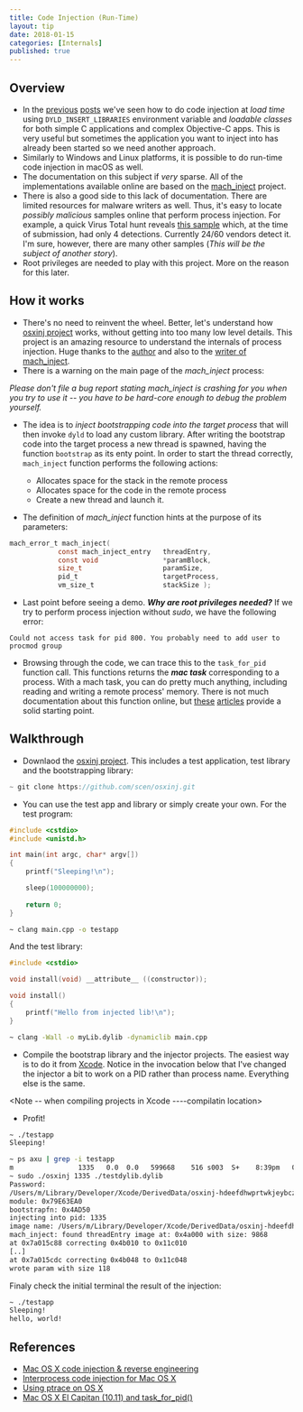 ```yaml
---
title: Code Injection (Run-Time)
layout: tip
date: 2018-01-15
categories: [Internals]
published: true
---
```


## Overview
* In the [previous](http://craftware.xyz/tips/Function-interposing.html) [posts](http://craftware.xyz/tips/Load-time-code-injection.html) we've seen how to do code injection at *load time* using ```DYLD_INSERT_LIBRARIES``` environment variable and *loadable classes* for both simple C applications and complex Objective-C apps. This is very useful but sometimes the application you want to inject into has already been started so we need another approach.
* Similarly to Windows and Linux platforms, it is possible to do run-time code injection in macOS as well. 
* The documentation on this subject if *very* sparse. All of the implementations available online are based on the [mach_inject](https://github.com/rentzsch/mach_inject) project.
* There is also a good side to this lack of documentation. There are limited resources for malware writers as well. Thus, it's easy to locate *possibly malicious* samples online that perform process injection. For example, a quick Virus Total hunt reveals [this sample](https://www.virustotal.com/intelligence/search/?query=b00d55dbf45387e81d5d28adc4829e639740eda1) which, at the time of submission, had only 4 detections. Currently 24/60 vendors detect it. I'm sure, however, there are many other samples (*This will be the subject of another story*).
* Root privileges are needed to play with this project. More on the reason for this later.

## How it works
* There's no need to reinvent the wheel. Better, let's understand how [osxinj project](https://github.com/scen/osxinj/tree/master/osxinj) works, without getting into too many low level details. This project is an amazing resource to understand the internals of process injection. Huge thanks to the [author](https://github.com/scen) and also to the [writer of mach_inject](https://github.com/rentzsch).
* There is a warning on the main page of the *mach_inject* process:

<div class="box-warning">
<i>Please don't file a bug report stating mach_inject is crashing for you when you try to use it -- you have to be hard-core enough to debug the problem yourself.</i>
</div>

* The idea is to *inject bootstrapping code into the target process* that will then invoke ```dyld``` to load any custom library. After writing the bootstrap code into the target process a new thread is spawned, having the function ```bootstrap``` as its enty point. In order to start the thread correctly, ```mach_inject``` function performs the following actions:
   * Allocates space for the stack in the remote process
   * Allocates space for the code in the remote process
   * Create a new thread and launch it. 

* The definition of *mach_inject* function hints at the purpose of its parameters:

```c
mach_error_t mach_inject(
            const mach_inject_entry   threadEntry,
            const void                *paramBlock,
            size_t                    paramSize,
            pid_t                     targetProcess,
            vm_size_t                 stackSize );
```

* Last point before seeing a demo. __*Why are root privileges needed?*__ If we try to perform process injection without *sudo*, we have the following error:

```
Could not access task for pid 800. You probably need to add user to procmod group
```

* Browsing through the code, we can trace this to the ```task_for_pid``` function call. This functions returns the __*mac task*__ corresponding to a process. With a mach task, you can do pretty much anything, including reading and writing a remote process' memory. There is not much documentation about this function online, but [these](https://www.spaceflint.com/?p=150) [articles](https://attilathedud.me/mac-os-x-el-capitan-10-11-and-task_for_pid/) provide a solid starting point.

## Walkthrough

* Downlaod the [osxinj project](https://github.com/scen/osxinj). This includes a test application, test library and the bootstrapping library:

```c
~ git clone https://github.com/scen/osxinj.git
```
* You can use the test app and library or simply create your own. For the test program:

```c
#include <cstdio>
#include <unistd.h>

int main(int argc, char* argv[])
{
    printf("Sleeping!\n");

    sleep(100000000);
    
    return 0;
}
```

```bash
~ clang main.cpp -o testapp
```

And the test library:

```c
#include <cstdio>

void install(void) __attribute__ ((constructor));

void install()
{
    printf("Hello from injected lib!\n");
}
```

```bash
~ clang -Wall -o myLib.dylib -dynamiclib main.cpp
```

* Compile the bootstrap library and the injector projects. The easiest way is to do it from [Xcode](https://developer.apple.com/xcode/). Notice in the invocation below that I've changed the injector a bit to work on a PID rather than process name. Everything else is the same.

<Note -- when compiling projects in Xcode ----compilatin location>
  
* Profit!

```bash
~ ./testapp
Sleeping!
```

```bash
~ ps axu | grep -i testapp
m                1335   0.0  0.0   599668    516 s003  S+    8:39pm   0:00.00 ./testapp
~ sudo ./osxinj 1335 ./testdylib.dylib
Password:
/Users/m/Library/Developer/Xcode/DerivedData/osxinj-hdeefdhwprtwkjeybczergoaninn/Build/Products/Debug/testdylib.dylib
module: 0x79E63EA0
bootstrapfn: 0x4AD50
injecting into pid: 1335
image name: /Users/m/Library/Developer/Xcode/DerivedData/osxinj-hdeefdhwprtwkjeybczergoaninn/Build/Products/Debug/bootstrap.dylib
mach_inject: found threadEntry image at: 0x4a000 with size: 9868
at 0x7a015c88 correcting 0x4b010 to 0x11c010
[..]
at 0x7a015cdc correcting 0x4b048 to 0x11c048
wrote param with size 118
```

Finaly check the initial terminal the result of the injection:

```bash
~ ./testapp
Sleeping!
hello, world!
```

## References
* <a href="http://stanleycen.com/blog/2013/mac-osx-code-injection/" target="_blank">Mac OS X code injection & reverse engineering</a>
* <a href="https://github.com/rentzsch/mach_inject" target="_blank">Interprocess code injection for Mac OS X</a>
* <a href="https://www.spaceflint.com/?p=150" target="_blank">Using ptrace on OS X</a>
* <a href="https://attilathedud.me/mac-os-x-el-capitan-10-11-and-task_for_pid/" target="_blank">Mac OS X El Capitan (10.11) and task_for_pid()</a>


